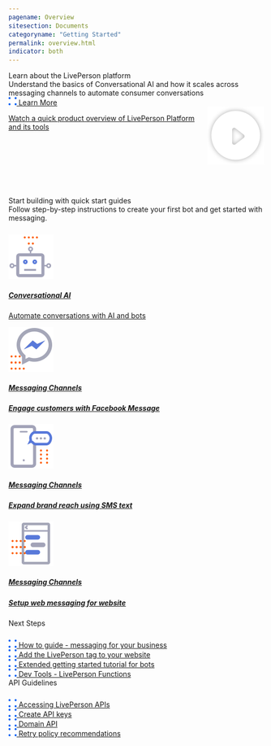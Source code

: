 ```yaml
---
pagename: Overview
sitesection: Documents
categoryname: "Getting Started"
permalink: overview.html
indicator: both
---
```


<div class="lp-container">
    <div class=" welcome-card-modified">
        <div class="header-lp4">
            Learn about the LivePerson platform 
            <div class="getting-started-paragraph">
            Understand the basics of Conversational AI and how it scales across messaging channels to automate consumer conversations
            </div>
              <div class="hyperlink">
                <a target="_blank" href="https://knowledge.liveperson.com/getting-started-livepersons-conversational-commerce-platform.html"> 
                <img class="dots-container" src="img/four-dots.svg"/>
                    Learn More
                </a>
            </div>
        </div>
    </div>
    <div id="teaser-banner" class="welcome-card-modified">
            <a target="_blank" href="https://vimeo.com/398468660/03dd5cb78d" style="display:flex;">
            <p class="teaser-header" > Watch a quick product overview of LivePerson Platform and its tools</p>
            <img class="play-icon"  src="img/play_icon.svg">
            </a> 
    </div>
</div>

<div class= "header-lp4" style="margin-top:62px;">
    Start building with quick start guides
</div>
<div class="getting-started-h5">
     Follow step-by-step instructions to create your first bot and get started with messaging.
</div>
<div class="card-container" style="margin-top:24px;">
    <div class="welcome-card">
        <a target="_blank" href="https://knowledge.liveperson.com/getting-started-quick-start-guides-conversation-builder-quick-start.html"> 
        <img class="container-image" src="img/ic_robot.svg"/>
        <h5 class="getstarted-title">Conversational AI</h5>
        <p class="getstarted-content ">Automate conversations with AI and bots</p>
        </a>
  </div>
  <div class="welcome-card">
    <a target="_blank" href="https://knowledge.liveperson.com/getting-started-quick-start-guides-facebook-messenger-quick-start.html"> 
      <img class="container-image" src="img/ic_FB.svg"/>
      <h5 class="getstarted-title">Messaging Channels </h5>
      <h5 class="getstarted-content ">Engage customers with Facebook Message</h5>
    </a>
  </div>
  <div class="welcome-card">
    <a target="_blank" href="https://knowledge.liveperson.com/getting-started-quick-start-guides-twilio-sms-quick-start.html"> 
      <img class="container-image" src="img/ic_SMS.svg"/>
      <h5 class="getstarted-title">Messaging Channels</h5>
      <h5 class="getstarted-content ">Expand brand reach using SMS text</h5>
    </a>
  </div>

  <div class="welcome-card">
    <a target="_blank" href="https://knowledge.liveperson.com/getting-started-quick-start-guides-web-messaging-quick-start.html"> 
      <img class="container-image" src="img/ic_messaging.svg"/>
      <h5 class="getstarted-title">Messaging Channels</h5>
      <h5 class="getstarted-content ">Setup web messaging for website </h5>
    </a>
  </div>
</div>
  <div class="whole-external-link">
    <div class="external-link-container">
        <div class="header-lp4-external" >
            Next Steps
            <div class="link-padding" style="margin-top:24px">
                <a target="_blank" href="https://knowledge.liveperson.com/getting-started-getting-started-with-messaging.html"> 
                        <img class="dots-container" src="img/four-dots.svg"/>
                            How to guide - messaging for your business 
                </a>
            </div>
            <div class="link-padding" >
                <a target="_blank" href="https://knowledge.liveperson.com/getting-started-add-the-liveperson-tag-to-your-website.html"> 
                        <img class="dots-container" src="img/four-dots.svg"/>
                        Add the LivePerson tag to your website
                </a>
            </div>
            <div class="link-padding" >
                <a target="_blank" href="https://knowledge.liveperson.com/getting-started-getting-started-with-bots.html"> 
                        <img class="dots-container" src="img/four-dots.svg"/>
                        Extended getting started tutorial for bots
                </a>
            </div>
            <div class="link-padding" >
                <a target="_blank" href="https://knowledge.liveperson.com/developer-tools-liveperson-functions-overview.html"> 
                        <img class="dots-container" src="img/four-dots.svg"/>
                            Dev Tools - LivePerson Functions
                </a>
            </div>
        </div>  
    </div>
    <div class="external-link-container">
        <div class="header-lp4-external">
            API Guidelines
            <div class="link-padding" style="margin-top:24px">
                <a target="_blank" href="https://developers.liveperson.com/common-resources-accessing-liveperson-apis.html"> 
                    <img class="dots-container" src="img/four-dots.svg"/>
                        Accessing LivePerson APIs
                </a>
            </div>
            <div class="link-padding" >
                <a target="_blank" href="https://developers.liveperson.com/common-resources-create-api-keys.html"> 
                        <img class="dots-container" src="img/four-dots.svg"/>
                            Create API keys
                </a>
            </div>
            <div class="link-padding" >
                <a target="_blank" href="https://developers.liveperson.com/common-resources-domain-api.html"> 
                        <img class="dots-container" src="img/four-dots.svg"/>
                            Domain API 
                </a>
            </div>
            <div class="link-padding" >
                <a target="_blank" href="https://developers.liveperson.com/common-resources-retry-policy-recommendations.html"> 
                        <img class="dots-container" src="img/four-dots.svg"/>
                        Retry policy recommendations
                </a>
            </div>
        </div>
    </div>
</div>